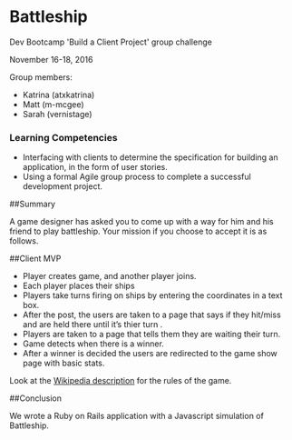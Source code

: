 # Battleship
Dev Bootcamp 'Build a Client Project' group challenge

November 16-18,  2016

Group members:

- Katrina (atxkatrina)
- Matt (m-mcgee)
- Sarah (vernistage)

### Learning Competencies

- Interfacing with clients to determine the specification for building an application, in the form of user stories.
- Using a formal Agile group process to complete a successful development project.

##Summary 

A game designer has asked you to come up with a way for him and his friend to play battleship. Your mission if you choose to accept it is as follows.

##Client MVP
- Player creates game, and another player joins.
- Each player places their ships
- Players take turns firing on ships  by entering the coordinates in a text box.
- After the post, the users are taken to a page that says if they hit/miss and are held there until it’s thier turn .
- Players are taken to a page that tells them they are waiting their turn.
- Game detects when there is a winner.
- After a winner is decided the users are redirected to the game show page with basic stats.

Look at the [Wikipedia description](https://en.wikipedia.org/wiki/Battleship_(game)) for the rules of the game.

##Conclusion

We wrote a Ruby on Rails application with a Javascript simulation of Battleship.
